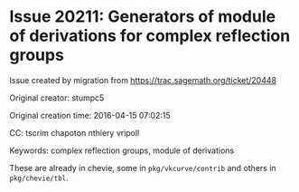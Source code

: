 # Issue 20211: Generators of module of derivations for complex reflection groups

Issue created by migration from https://trac.sagemath.org/ticket/20448

Original creator: stumpc5

Original creation time: 2016-04-15 07:02:15

CC:  tscrim chapoton nthiery vripoll

Keywords: complex reflection groups, module of derivations

These are already in chevie, some in `pkg/vkcurve/contrib` and others in `pkg/chevie/tbl`.
